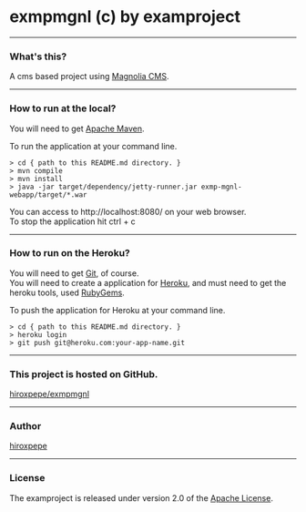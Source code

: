 # exmpmgnl (c) by examproject

***
### What's this?
A cms based project using [Magnolia CMS](http://www.magnolia-cms.com/magnolia-cms.html).

***
### How to run at the local?
You will need to get [Apache Maven](http://maven.apache.org/).

To run the application at your command line.

    > cd { path to this README.md directory. }
    > mvn compile
    > mvn install
    > java -jar target/dependency/jetty-runner.jar exmp-mgnl-webapp/target/*.war

You can access to http://localhost:8080/ on your web browser.  
To stop the application hit ctrl + c

***
### How to run on the Heroku?

You will need to get [Git](http://git-scm.com/), of course.  
You will need to create a application for [Heroku](http://www.heroku.com/), and must need to get the heroku tools, used [RubyGems](http://rubygems.org/).  

To push the application for Heroku at your command line.

    > cd { path to this README.md directory. }
    > heroku login
    > git push git@heroku.com:your-app-name.git

***
### This project is hosted on GitHub.
[hiroxpepe/exmpmgnl](https://github.com/hiroxpepe/exmpmgnl)

***
### Author
[hiroxpepe](mailto:hiroxpepe@gmail.com)

***
### License
The examproject is released under version 2.0 of the
[Apache License](http://www.apache.org/licenses/LICENSE-2.0).
